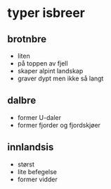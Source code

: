 # typer isbreer

## brotnbre

- liten
- på toppen av fjell
- skaper alpint landskap
- graver dypt men ikke så langt

## dalbre

- former U-daler
- former fjorder og fjordskjøer

## innlandsis

- størst
- lite befegelse
- former vidder
